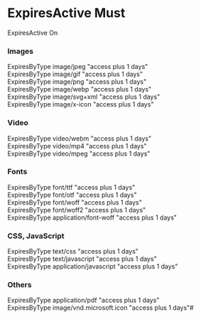 # ExpiresActive Must

 ExpiresActive On<br>

### Images
ExpiresByType image/jpeg "access plus 1 days"<br>
ExpiresByType image/gif "access plus 1 days"<br>
ExpiresByType image/png "access plus 1 days"<br>
ExpiresByType image/webp "access plus 1 days"<br>
ExpiresByType image/svg+xml "access plus 1 days"<br>
ExpiresByType image/x-icon "access plus 1 days"<br>

### Video
ExpiresByType video/webm "access plus 1 days"<br>
ExpiresByType video/mp4 "access plus 1 days"<br>
ExpiresByType video/mpeg "access plus 1 days"<br>

### Fonts
ExpiresByType font/ttf "access plus 1 days"<br>
ExpiresByType font/otf "access plus 1 days"<br>
ExpiresByType font/woff "access plus 1 days"<br>
ExpiresByType font/woff2 "access plus 1 days"<br>
ExpiresByType application/font-woff "access plus 1 days"<br>

### CSS, JavaScript
ExpiresByType text/css "access plus 1 days"<br>
ExpiresByType text/javascript "access plus 1 days"<br>
ExpiresByType application/javascript "access plus 1 days"<br>

### Others
ExpiresByType application/pdf "access plus 1 days"<br>
ExpiresByType image/vnd.microsoft.icon "access plus 1 days"#<br>
